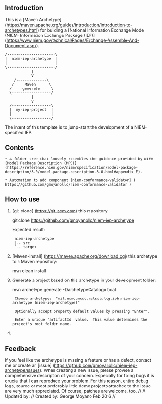 Introduction
------------
This is a [Maven Archetype] (https://maven.apache.org/guides/introduction/introduction-to-archetypes.html) for building a [National Information Exchange Model (NIEM) Information Exchange Package (IEP)] (https://www.niem.gov/technical/Pages/Exchange-Assemble-And-Document.aspx).  

    /----------------------\
    |  niem-iep-archetype  |
    |                      |
    \----------------------/
                |
                V 
        /--------------\
       /     Maven      \
      /     generate     \
      \------------------/
                |
                V 
      /------------------\
      |  my-iep-project  |
      |                  |
      \------------------/

The intent of this template is to jump-start the development of a NIEM-specified IEP.

Contents
--------

    * A folder tree that loosely resembles the guidance provided by NIEM [Model Package Description (MPD)] (https://reference.niem.gov/niem/specification/model-package-description/3.0/model-package-description-3.0.html#appendix_E). 
    
    * Automation to add component [niem-conformance-validator] ( https://github.com/gmoyanollc/niem-conformance-validator )

How to use
----------
1. [git-clone] (https://git-scm.com) this repository:

    git clone  https://github.com/gmoyanollc/niem-iep-archetype
    
    Expected result:
    
        niem-iep-archetype
        |-- src
        `-- target

2. [Maven-install] (https://maven.apache.org/download.cgi) this archetype to a Maven repository:

    mvn clean install

3. Generate a project based on this archetype in your development folder:

    mvn archetype:generate -DarchetypeCatalog=local

        Choose archetype:  "mil.usmc.mcsc.mctssa.tcg.iob:niem-iep-archetype (niem-iep-archetype)"

        Optionally accept property default values by pressing "Enter".  

        Enter a unique 'artifactId' value.  This value determines the project's root folder name.
        
4. 
    
Feedback
--------
If you feel like the archetype is missing a feature or has a defect, contact me or create an [issue] (https://github.com/gmoyanollc/niem-iep-archetype/issues). When creating a new issue, please provide a comprehensive description of your concern. Especially for fixing bugs it is crucial that I can reproduce your problem. For this reason, entire debug logs, source or most preferably little demo projects attached to the issue are very much appreciated. Of course, patches are welcome, too.
//
// Updated by:
// Created by: George Moyano  Feb 2016
//